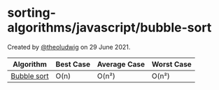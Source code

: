 # sorting-algorithms/javascript/bubble-sort

Created by [@theoludwig](https://github.com/theoludwig) on 29 June 2021.

| Algorithm                                             | Best Case | Average Case | Worst Case |
| ----------------------------------------------------- | --------- | ------------ | ---------- |
| [Bubble sort](https://wikipedia.org/wiki/Bubble_sort) | O(n)      | O(n²)        | O(n²)      |
